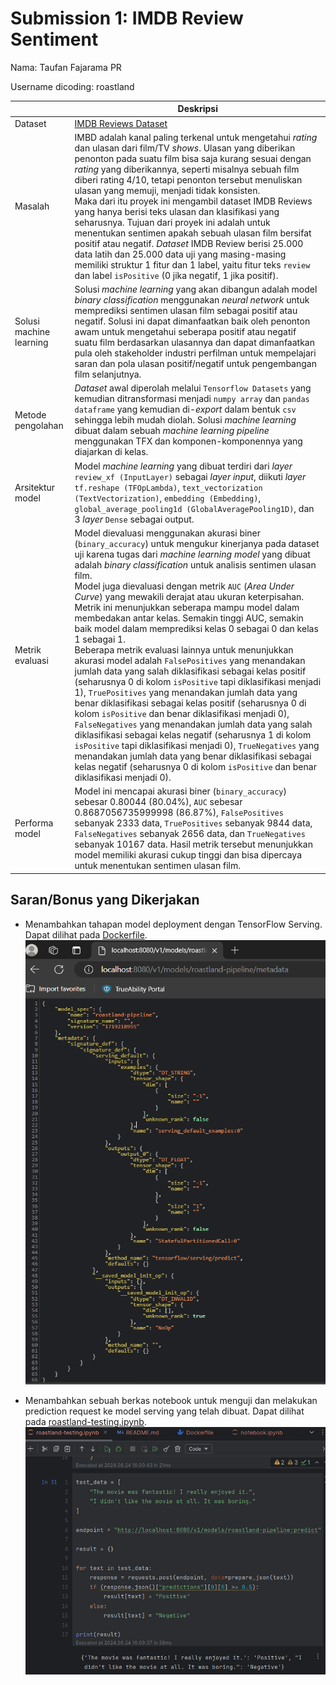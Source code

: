 # Submission 1: IMDB Review Sentiment
Nama: Taufan Fajarama PR

Username dicoding: roastland

| | Deskripsi                                                                                                                                                                                                                                                                                                                                                                                                                                                                                                                                                                                                                                                                                                                                                                                                                                                                                                                                                                                                                                                                                                                                                                                                                                                                               |
| ----------- |-----------------------------------------------------------------------------------------------------------------------------------------------------------------------------------------------------------------------------------------------------------------------------------------------------------------------------------------------------------------------------------------------------------------------------------------------------------------------------------------------------------------------------------------------------------------------------------------------------------------------------------------------------------------------------------------------------------------------------------------------------------------------------------------------------------------------------------------------------------------------------------------------------------------------------------------------------------------------------------------------------------------------------------------------------------------------------------------------------------------------------------------------------------------------------------------------------------------------------------------------------------------------------------------|
| Dataset | [IMDB Reviews Dataset](http://ai.stanford.edu/~amaas/data/sentiment/)                                                                                                                                                                                                                                                                                                                                                                                                                                                                                                                                                                                                                                                                                                                                                                                                                                                                                                                                                                                                                                                                                                                                                                                                                   |
| Masalah | IMBD adalah kanal paling terkenal untuk mengetahui *rating* dan ulasan dari film/TV *shows*. Ulasan yang diberikan penonton pada suatu film bisa saja kurang sesuai dengan *rating* yang diberikannya, seperti misalnya sebuah film diberi rating 4/10, tetapi penonton tersebut menuliskan ulasan yang memuji, menjadi tidak konsisten. <br/> Maka dari itu proyek ini mengambil dataset IMDB Reviews yang hanya berisi teks ulasan dan klasifikasi yang seharusnya. Tujuan dari proyek ini adalah untuk menentukan sentimen apakah sebuah ulasan film bersifat positif atau negatif. *Dataset* IMDB Review berisi 25.000 data latih dan 25.000 data uji yang masing-masing memiliki struktur 1 fitur dan 1 label, yaitu fitur teks `review` dan label `isPositive` (0 jika negatif, 1 jika positif).                                                                                                                                                                                                                                                                                                                                                                                                                                                                                  |
| Solusi machine learning | Solusi *machine learning* yang akan dibangun adalah model *binary classification* menggunakan *neural network* untuk memprediksi sentimen ulasan film sebagai positif atau negatif. Solusi ini dapat dimanfaatkan baik oleh penonton awam untuk mengetahui seberapa positif atau negatif suatu film berdasarkan ulasannya dan dapat dimanfaatkan pula oleh stakeholder industri perfilman untuk mempelajari saran dan pola ulasan positif/negatif untuk pengembangan film selanjutnya.                                                                                                                                                                                                                                                                                                                                                                                                                                                                                                                                                                                                                                                                                                                                                                                                  |
| Metode pengolahan | *Dataset* awal diperolah melalui `Tensorflow Datasets` yang kemudian ditransformasi menjadi `numpy array` dan `pandas dataframe` yang kemudian di-*export* dalam bentuk `csv` sehingga lebih mudah diolah. Solusi *machine learning* dibuat dalam sebuah *machine learning pipeline* menggunakan TFX dan komponen-komponennya yang diajarkan di kelas.                                                                                                                                                                                                                                                                                                                                                                                                                                                                                                                                                                                                                                                                                                                                                                                                                                                                                                                                  |
| Arsitektur model | Model *machine learning* yang dibuat terdiri dari *layer* `review_xf (InputLayer)` sebagai *layer input*, diikuti *layer* `tf.reshape (TFOpLambda)`, `text_vectorization (TextVectorization)`, `embedding (Embedding)`, `global_average_pooling1d (GlobalAveragePooling1D)`, dan 3 *layer* `Dense` sebagai output.                                                                                                                                                                                                                                                                                                                                                                                                                                                                                                                                                                                                                                                                                                                                                                                                                                                                                                                                                                      |
| Metrik evaluasi | Model dievaluasi menggunakan akurasi biner (`binary_accuracy`) untuk mengukur kinerjanya pada dataset uji karena tugas dari *machine learning model* yang dibuat adalah *binary classification* untuk analisis sentimen ulasan film. <br/> Model juga dievaluasi dengan metrik `AUC` (*Area Under Curve*) yang mewakili derajat atau ukuran keterpisahan. Metrik ini menunjukkan seberapa mampu model dalam membedakan antar kelas. Semakin tinggi AUC, semakin baik model dalam memprediksi kelas 0 sebagai 0 dan kelas 1 sebagai 1. <br/> Beberapa metrik evaluasi lainnya untuk menunjukkan akurasi model adalah `FalsePositives` yang menandakan jumlah data yang salah diklasifikasi sebagai kelas positif (seharusnya 0 di kolom `isPositive` tapi diklasifikasi menjadi 1), `TruePositives` yang menandakan jumlah data yang benar diklasifikasi sebagai kelas positif (seharusnya 0 di kolom `isPositive` dan benar diklasifikasi menjadi 0), `FalseNegatives` yang menandakan jumlah data yang salah diklasifikasi sebagai kelas negatif (seharusnya 1 di kolom `isPositive` tapi diklasifikasi menjadi 0), `TrueNegatives` yang menandakan jumlah data yang benar diklasifikasi sebagai kelas negatif (seharusnya 0 di kolom `isPositive` dan benar diklasifikasi menjadi 0). |
| Performa model | Model ini mencapai akurasi biner (`binary_accuracy`) sebesar 0.80044 (80.04%), `AUC` sebesar 0.8687056735999998 (86.87%), `FalsePositives` sebanyak 2333 data, `TruePositives` sebanyak 9844 data, `FalseNegatives` sebanyak 2656 data, dan `TrueNegatives` sebanyak 10167 data. Hasil metrik tersebut menunjukkan model memiliki akurasi cukup tinggi dan bisa dipercaya untuk menentukan sentimen ulasan film.                                                                                                                                                                                                                                                                                                                                                                                                                                                                                                                                                                                                                                                                                                                                                                                                                                                                        |

## Saran/Bonus yang Dikerjakan
- Menambahkan tahapan model deployment dengan TensorFlow Serving. Dapat dilihat pada [Dockerfile](Dockerfile).
![Screenshot](bonus2.png)

- Menambahkan sebuah berkas notebook untuk menguji dan melakukan prediction request ke model serving yang telah dibuat. Dapat dilihat pada [roastland-testing.ipynb](roastland-testing.ipynb).
![Screenshot](bonus3.png)
